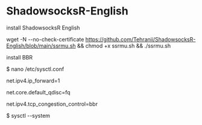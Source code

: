 # ShadowsocksR-English

install ShadowsocksR English

wget -N --no-check-certificate https://github.com/Tehranii/ShadowsocksR-English/blob/main/ssrmu.sh && chmod +x ssrmu.sh && ./ssrmu.sh

install BBR

$ nano /etc/sysctl.conf

net.ipv4.ip_forward=1

net.core.default_qdisc=fq

net.ipv4.tcp_congestion_control=bbr

$ sysctl --system
